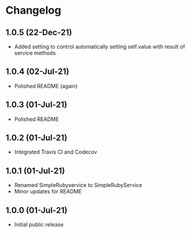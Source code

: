 # Changelog

## 1.0.5 (22-Dec-21)

* Added setting to control automatically setting self.value with result of service methods

## 1.0.4 (02-Jul-21)

* Polished README (again)

## 1.0.3 (01-Jul-21)

* Polished README

## 1.0.2 (01-Jul-21)

* Integrated Travis CI and Codecov

## 1.0.1 (01-Jul-21)

* Renamed SimpleRubyservice to SimpleRubyService
* Minor updates for README

## 1.0.0 (01-Jul-21)

* Initial public release
